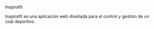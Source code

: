 Inspirafit

Inspirafit es una aplicación web diseñada para el control y gestión de un club deportivo.
